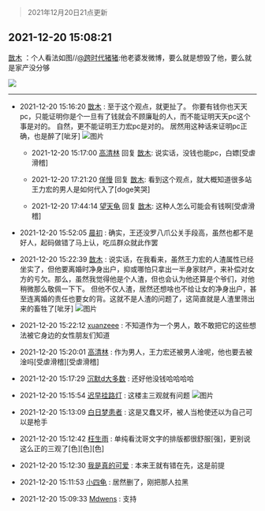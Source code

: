 > 2021年12月20日21点更新
<link rel="stylesheet" href="https://cdn.jsdelivr.net/gh/taotie6/sampleJSON@main/css/photo_show.css">
<meta name="referrer" content="no-referrer" />


 ## 2021-12-20 15:08:21 

 [㪚木](https://www.coolapk.com/feed/32249434?shareKey=Mzk5ZGRkMTVhNWE3NjFjMDQ1YzU~) ：个人看法如图//<a class="feed-link-uname" href="/u/跨时代猪猪">@跨时代猪猪</a>:他老婆发微博，要么就是想毁了他，要么就是家产没分够 

<div class="album">
<img class="img-item" src="https://image.coolapk.com/feed/2021/1220/15/1081091_0475f4ad_3976_97_809@1080x2180.png" />
</div>

 ------- 

- 2021-12-20 15:16:20 [㪚木](uid=1081091) : 至于这个观点，就更扯了。
你要有钱你也天天pc，只能证明你是个一旦有了钱就会不顾廉耻的人，而不能证明天天pc这个事是对的。
自然，更不能证明王力宏pc是对的。
居然用这种话来证明pc正确，也是醉了[呲牙] ![图片](https://image.coolapk.com/feed/2021/1220/15/1081091_f6bf9286_4579_8237_440@1080x178.png)

    - 2021-12-20 15:17:00 [高清林](uid=8114305) 回复 [㪚木](uid=1081091): 说实话，没钱也能pc，白嫖[受虐滑稽] 

    - 2021-12-20 17:21:20 [佯慢](uid=888105) 回复 [㪚木](uid=1081091): 看到这个观点，就大概知道很多站王力宏的男人是如何代入了[doge笑哭] 

    - 2021-12-20 17:44:14 [望天龟](uid=1618563) 回复 [㪚木](uid=1081091): 这种人怎么可能会有钱啊[受虐滑稽] 

- 2021-12-20 15:52:05 [晨初](uid=1179614) : 确实，王还没罗八爪公关手段高，虽然也都不是好人，起码做错了马上认，吃瓜群众就此作罢 

- 2021-12-20 15:22:39 [㪚木](uid=1081091) : 说实话，在我看来，虽然王力宏的人渣属性已经坐实了，但他要离婚时净身出户，抑或哪怕只拿出一半身家财产，来补偿对女方的亏欠。那么，虽然我觉得他是个人渣，但也会认为他还算是个爷们，对他稍微那么敬佩一下下。
但他不仅人渣，居然还想啥也不给让女的净身出户，甚至连离婚的责任也要女的背<!--break-->。这就不是人渣的问题了，这简直就是人渣里筛出来的畜牲了[呲牙] ![图片](https://image.coolapk.com/feed/2021/1220/15/1081091_68859cbc_4957_8949_818@400x400.gif)

- 2021-12-20 15:22:12 [xuanzeee](uid=1362965) : 不知道作为一个男人，敢不敢把它的这些想法被它身边的女性朋友们知道 

- 2021-12-20 15:20:01 [高清林](uid=8114305) : 作为男人，王力宏还被男人淦呢，他也要去被淦吗[受虐滑稽][受虐滑稽] 

- 2021-12-20 15:17:29 [沉默d大多数](uid=3441191) : 还好他没钱哈哈哈哈 

- 2021-12-20 15:15:54 [迟早挂路灯](uid=874366) : 这楼主三观就有问题 ![图片](https://image.coolapk.com/feed/2021/1220/15/874366_58d9ee2d_4553_4142_731@1080x404.jpeg)

- 2021-12-20 15:13:09 [白日梦患者](uid=533502) : 这是又蠢又坏，被人当枪使还以为自己可以是枪手 

- 2021-12-20 15:12:42 [枉生雨](uid=790369) : 单纯看沈哥文字的排版都很舒服[强]，更别说这么正的三观了[色][色][色] 

- 2021-12-20 15:12:30 [我是真的可爱](uid=731138) : 本来王就有错在先，这是前提 

- 2021-12-20 15:11:53 [小四龟](uid=703974) : 居然删了，刚把那人拉黑 

- 2021-12-20 15:09:33 [Mdwens](uid=519990) : 支持 

